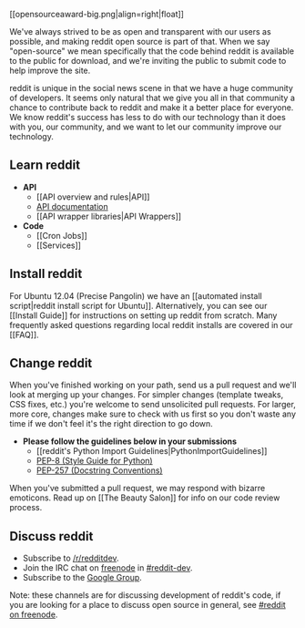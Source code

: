 [[opensourceaward-big.png|align=right|float]]

We've always strived to be as open and transparent with our users as possible,
and making reddit open source is part of that. When we say "open-source" we mean
specifically that the code behind reddit is available to the public for
download, and we're inviting the public to submit code to help improve the
site.

reddit is unique in the social news scene in that we have a huge community of
developers. It seems only natural that we give you all in that community a
chance to contribute back to reddit and make it a better place for everyone. We
know reddit's success has less to do with our technology than it does with you,
our community, and we want to let our community improve our technology.

## Learn reddit
- **API**
    - [[API overview and rules|API]]
    - [API documentation](http://www.reddit.com/dev/api)
    - [[API wrapper libraries|API Wrappers]]
- **Code**
    - [[Cron Jobs]]
    - [[Services]]

## Install reddit
For Ubuntu 12.04 (Precise Pangolin) we have an [[automated install
script|reddit install script for Ubuntu]].
Alternatively, you can see our [[Install Guide]] for instructions on setting up
reddit from scratch. Many frequently asked questions regarding local reddit
installs are covered in our [[FAQ]].

## Change reddit
When you've finished working on your path, send us a pull request and we'll
look at merging up your changes. For simpler changes (template tweaks, CSS
fixes, etc.) you're welcome to send unsolicited pull requests. For larger, more
core, changes make sure to check with us first so you don't waste any time if
we don't feel it's the right direction to go down.

- **Please follow the guidelines below in your submissions**
    - [[reddit's Python Import Guidelines|PythonImportGuidelines]]
    - [PEP-8 (Style Guide for Python)](http://www.python.org/dev/peps/pep-0008/)
    - [PEP-257 (Docstring Conventions)](http://www.python.org/dev/peps/pep-0257/)

When you've submitted a pull request, we may respond with bizarre emoticons.
Read up on [[The Beauty Salon]] for info on our code review process.

## Discuss reddit
* Subscribe to [/r/redditdev](http://www.reddit.com/r/redditdev).
* Join the IRC chat on [freenode](http://www.freenode.net/) in
  [#reddit-dev](irc://irc.freenode.net/reddit-dev).
* Subscribe to the [Google Group](http://groups.google.com/group/reddit-dev).

Note: these channels are for discussing development of reddit's code, if you
are looking for a place to discuss open source in general, see [#reddit on
freenode](irc://irc.freenode.net/reddit).
